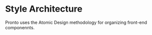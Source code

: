 Style Architecture
==================

Pronto uses the Atomic Design methodology for organizing front-end componennts.
